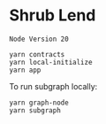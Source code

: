# Shrub Lend

```
Node Version 20
```

```
yarn contracts 
yarn local-initialize
yarn app
```

To run subgraph locally:

```
yarn graph-node
yarn subgraph
```
